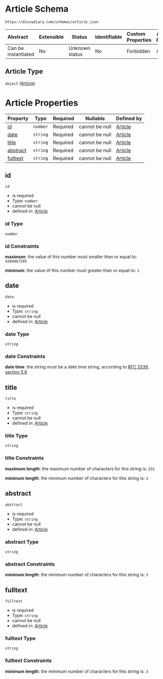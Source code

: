 # Article Schema

```txt
https://divvydiary.com/schemas/article.json
```

| Abstract            | Extensible | Status         | Identifiable | Custom Properties | Additional Properties | Access Restrictions | Defined In                                                         |
| :------------------ | ---------- | -------------- | ------------ | :---------------- | --------------------- | ------------------- | ------------------------------------------------------------------ |
| Can be instantiated | No         | Unknown status | No           | Forbidden         | Allowed               | none                | [article.json](../src/schemas/article.json "open original schema") |

## Article Type

`object` ([Article](article.md))

# Article Properties

| Property              | Type     | Required | Nullable       | Defined by                                                                                                   |
| :-------------------- | -------- | -------- | -------------- | :----------------------------------------------------------------------------------------------------------- |
| [id](#id)             | `number` | Required | cannot be null | [Article](article-properties-id.md "https://divvydiary.com/schemas/article.json#/properties/id")             |
| [date](#date)         | `string` | Required | cannot be null | [Article](article-properties-date.md "https://divvydiary.com/schemas/article.json#/properties/date")         |
| [title](#title)       | `string` | Required | cannot be null | [Article](article-properties-title.md "https://divvydiary.com/schemas/article.json#/properties/title")       |
| [abstract](#abstract) | `string` | Required | cannot be null | [Article](article-properties-abstract.md "https://divvydiary.com/schemas/article.json#/properties/abstract") |
| [fulltext](#fulltext) | `string` | Required | cannot be null | [Article](article-properties-fulltext.md "https://divvydiary.com/schemas/article.json#/properties/fulltext") |

## id

`id`

- is required
- Type: `number`
- cannot be null
- defined in: [Article](article-properties-id.md "https://divvydiary.com/schemas/article.json#/properties/id")

### id Type

`number`

### id Constraints

**maximum**: the value of this number must smaller than or equal to: `4294967295`

**minimum**: the value of this number must greater than or equal to: `1`

## date

`date`

- is required
- Type: `string`
- cannot be null
- defined in: [Article](article-properties-date.md "https://divvydiary.com/schemas/article.json#/properties/date")

### date Type

`string`

### date Constraints

**date time**: the string must be a date time string, according to [RFC 3339, section 5.6](https://tools.ietf.org/html/rfc3339 "check the specification")

## title

`title`

- is required
- Type: `string`
- cannot be null
- defined in: [Article](article-properties-title.md "https://divvydiary.com/schemas/article.json#/properties/title")

### title Type

`string`

### title Constraints

**maximum length**: the maximum number of characters for this string is: `255`

**minimum length**: the minimum number of characters for this string is: `3`

## abstract

`abstract`

- is required
- Type: `string`
- cannot be null
- defined in: [Article](article-properties-abstract.md "https://divvydiary.com/schemas/article.json#/properties/abstract")

### abstract Type

`string`

### abstract Constraints

**minimum length**: the minimum number of characters for this string is: `3`

## fulltext

`fulltext`

- is required
- Type: `string`
- cannot be null
- defined in: [Article](article-properties-fulltext.md "https://divvydiary.com/schemas/article.json#/properties/fulltext")

### fulltext Type

`string`

### fulltext Constraints

**minimum length**: the minimum number of characters for this string is: `3`

